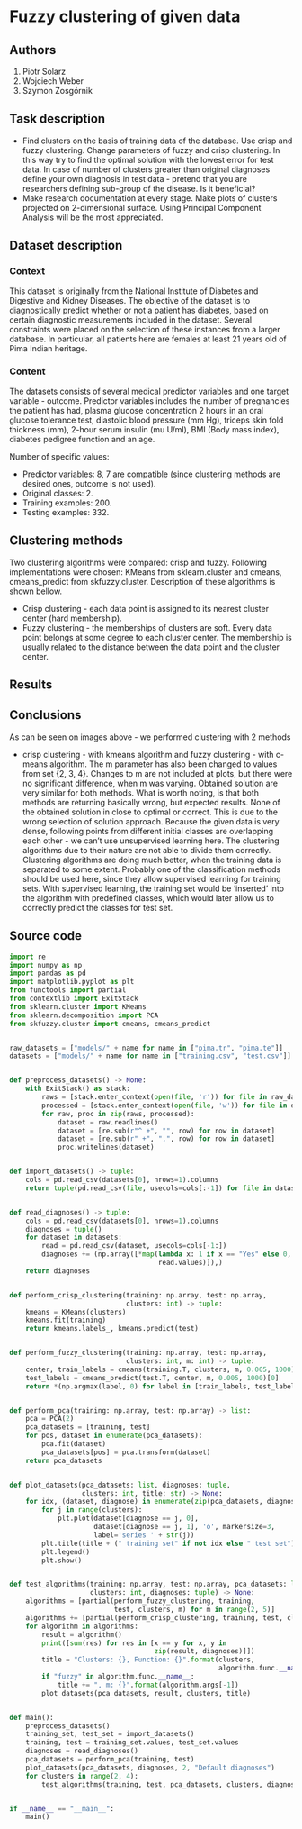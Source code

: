#  Fuzzy clustering of given data

## Authors

1. Piotr Solarz
2. Wojciech Weber
3. Szymon Zosgórnik

## Task description

* Find clusters on the basis of training data of the database. Use crisp and fuzzy clustering.
Change parameters of fuzzy and crisp clustering. In this way try to find the optimal solution with the lowest error for test data. In case of number of clusters greater than original diagnoses define your own diagnosis in test data - pretend that you are researchers defining sub-group of the disease. Is it beneficial?
* Make research documentation at every stage. Make plots of clusters projected on 2-dimensional surface. Using Principal Component Analysis will be the most appreciated.

## Dataset description

### Context

This dataset is originally from the National Institute of Diabetes and Digestive and Kidney Diseases. The objective of the dataset is to diagnostically predict whether or not a patient has diabetes, based on certain diagnostic measurements included in the dataset. Several constraints were placed on the selection of these instances from a larger database. In particular, all patients here are females at least 21 years old of Pima Indian heritage.

### Content

The datasets consists of several medical predictor variables and one target variable - outcome. Predictor variables includes the number of pregnancies the patient has had, plasma glucose concentration 2 hours in an oral glucose tolerance test, diastolic blood pressure (mm Hg), triceps skin fold thickness (mm), 2-hour serum insulin (mu U/ml), BMI (Body mass index), diabetes pedigree function and an age.

Number of specific values:
* Predictor variables: 8, 7 are compatible (since clustering methods are desired ones, outcome is not used).
* Original classes: 2.
* Training examples: 200.
* Testing examples: 332.

## Clustering methods

Two clustering algorithms were compared: crisp and fuzzy. Following implementations were chosen: KMeans from sklearn.cluster and cmeans, cmeans_predict from skfuzzy.cluster. Description of these algorithms is shown bellow.
* Crisp clustering - each data point is assigned to its nearest cluster center (hard membership).
* Fuzzy clustering - the memberships of clusters are soft. Every data point belongs at some degree to each cluster center. The membership is usually related to the distance between the data point and the cluster center.


## Results

## Conclusions

As can be seen on images above - we performed clustering with 2 methods
- crisp clustering - with kmeans algorithm and fuzzy clustering - with c-means
algorithm. The m parameter has also been changed to values from set {2, 3, 4}.
Changes to m are not included at plots, but there were no significant difference,
when m was varying.
Obtained solution are very similar for both methods. What is worth noting, is that both methods are returning basically
wrong, but expected results. None of the obtained solution in close to optimal or
correct. This is due to the wrong selection of solution approach. Because the given
data is very dense, following points from different initial classes are overlapping each
other - we can’t use unsupervised learning here. The clustering algorithms due to
their nature are not able to divide them correctly. Clustering algorithms are doing
much better, when the training data is separated to some extent.
Probably one of the classification methods should be used here, since they allow
supervised learning for training sets. With supervised learning, the training set
would be ’inserted’ into the algorithm with predefined classes, which would later
allow us to correctly predict the classes for test set.

## Source code

```python
import re
import numpy as np
import pandas as pd
import matplotlib.pyplot as plt
from functools import partial
from contextlib import ExitStack
from sklearn.cluster import KMeans
from sklearn.decomposition import PCA
from skfuzzy.cluster import cmeans, cmeans_predict


raw_datasets = ["models/" + name for name in ["pima.tr", "pima.te"]]
datasets = ["models/" + name for name in ["training.csv", "test.csv"]]


def preprocess_datasets() -> None:
    with ExitStack() as stack:
        raws = [stack.enter_context(open(file, 'r')) for file in raw_datasets]
        processed = [stack.enter_context(open(file, 'w')) for file in datasets]
        for raw, proc in zip(raws, processed):
            dataset = raw.readlines()
            dataset = [re.sub(r"^ +", "", row) for row in dataset]
            dataset = [re.sub(r" +", ",", row) for row in dataset]
            proc.writelines(dataset)


def import_datasets() -> tuple:
    cols = pd.read_csv(datasets[0], nrows=1).columns
    return tuple(pd.read_csv(file, usecols=cols[:-1]) for file in datasets)


def read_diagnoses() -> tuple:
    cols = pd.read_csv(datasets[0], nrows=1).columns
    diagnoses = tuple()
    for dataset in datasets:
        read = pd.read_csv(dataset, usecols=cols[-1:])
        diagnoses += (np.array([*map(lambda x: 1 if x == "Yes" else 0,
                                     read.values)]),)
    return diagnoses


def perform_crisp_clustering(training: np.array, test: np.array,
                             clusters: int) -> tuple:
    kmeans = KMeans(clusters)
    kmeans.fit(training)
    return kmeans.labels_, kmeans.predict(test)


def perform_fuzzy_clustering(training: np.array, test: np.array,
                             clusters: int, m: int) -> tuple:
    center, train_labels = cmeans(training.T, clusters, m, 0.005, 1000)[0:2]
    test_labels = cmeans_predict(test.T, center, m, 0.005, 1000)[0]
    return *(np.argmax(label, 0) for label in [train_labels, test_labels]),


def perform_pca(training: np.array, test: np.array) -> list:
    pca = PCA(2)
    pca_datasets = [training, test]
    for pos, dataset in enumerate(pca_datasets):
        pca.fit(dataset)
        pca_datasets[pos] = pca.transform(dataset)
    return pca_datasets


def plot_datasets(pca_datasets: list, diagnoses: tuple,
                  clusters: int, title: str) -> None:
    for idx, (dataset, diagnose) in enumerate(zip(pca_datasets, diagnoses)):
        for j in range(clusters):
            plt.plot(dataset[diagnose == j, 0],
                     dataset[diagnose == j, 1], 'o', markersize=3,
                     label='series ' + str(j))
        plt.title(title + (" training set" if not idx else " test set"))
        plt.legend()
        plt.show()


def test_algorithms(training: np.array, test: np.array, pca_datasets: list,
                    clusters: int, diagnoses: tuple) -> None:
    algorithms = [partial(perform_fuzzy_clustering, training,
                          test, clusters, m) for m in range(2, 5)]
    algorithms += [partial(perform_crisp_clustering, training, test, clusters)]
    for algorithm in algorithms:
        result = algorithm()
        print([sum(res) for res in [x == y for x, y in
                                    zip(result, diagnoses)]])
        title = "Clusters: {}, Function: {}".format(clusters,
                                                    algorithm.func.__name__)
        if "fuzzy" in algorithm.func.__name__:
            title += ", m: {}".format(algorithm.args[-1])
        plot_datasets(pca_datasets, result, clusters, title)


def main():
    preprocess_datasets()
    training_set, test_set = import_datasets()
    training, test = training_set.values, test_set.values
    diagnoses = read_diagnoses()
    pca_datasets = perform_pca(training, test)
    plot_datasets(pca_datasets, diagnoses, 2, "Default diagnoses")
    for clusters in range(2, 4):
        test_algorithms(training, test, pca_datasets, clusters, diagnoses)


if __name__ == "__main__":
    main()

```
